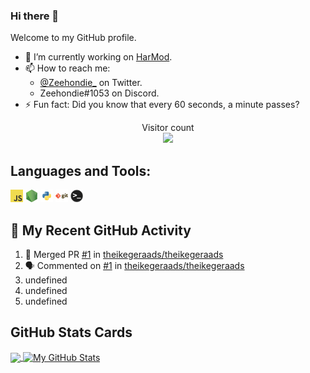 ### Hi there 👋

Welcome to my GitHub profile.

- 🔭 I’m currently working on [HarMod](https://github.com/keanuplayz/HarMod).
- 📫 How to reach me: 
  - [@Zeehondie_](https://twitter.com/@Zeehondie_) on Twitter.
  - Zeehondie#1053 on Discord.
- ⚡ Fun fact: Did you know that every 60 seconds, a minute passes?

<p align="center"> 
  Visitor count<br>
  <img src="https://profile-counter.glitch.me/theikegeraads/count.svg" />
</p>

## **Languages and Tools:**
<code><img height="20" src="https://raw.githubusercontent.com/github/explore/80688e429a7d4ef2fca1e82350fe8e3517d3494d/topics/javascript/javascript.png"></code>
<code><img height="20" src="https://raw.githubusercontent.com/github/explore/80688e429a7d4ef2fca1e82350fe8e3517d3494d/topics/nodejs/nodejs.png"></code>
<code><img height="20" src="https://raw.githubusercontent.com/github/explore/80688e429a7d4ef2fca1e82350fe8e3517d3494d/topics/python/python.png"></code>
<code><img height="20" src="https://raw.githubusercontent.com/github/explore/80688e429a7d4ef2fca1e82350fe8e3517d3494d/topics/git/git.png"></code>
<code><img height="20" src="https://raw.githubusercontent.com/github/explore/80688e429a7d4ef2fca1e82350fe8e3517d3494d/topics/terminal/terminal.png"></code>

## 🔔 My Recent GitHub Activity
<!--START_SECTION:activity-->
1. 🎉 Merged PR [#1](https://github.com/theikegeraads/theikegeraads/pull/1) in [theikegeraads/theikegeraads](https://github.com/theikegeraads/theikegeraads)
2. 🗣 Commented on [#1](https://github.com/theikegeraads/theikegeraads/issues/1) in [theikegeraads/theikegeraads](https://github.com/theikegeraads/theikegeraads)
3. undefined
4. undefined
5. undefined
<!--END_SECTION:activity-->

## GitHub Stats Cards
<a href="https://github.com/thgeraads/thgeraads">
  <img align="center" src="https://github-readme-stats.vercel.app/api/top-langs/?username=thgeraads&title_color=ffffff&text_color=c9cacc&icon_color=2bbc8a&bg_color=1d1f21" />
</a>
<a href="https://github.com/thgeraads/thgeraads">
  <img align="center" src="https://github-readme-stats.vercel.app/api?username=thgeraads&show_icons=true&line_height=40&count_private=true&title_color=ffffff&text_color=c9cacc&icon_color=2bbc8a&bg_color=1d1f21" alt="My GitHub Stats" />
</a>
